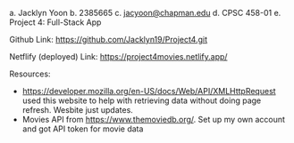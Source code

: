 a. Jacklyn Yoon
b. 2385665
c. jacyoon@chapman.edu
d. CPSC 458-01
e. Project 4: Full-Stack App

Github Link:
https://github.com/Jacklyn19/Project4.git

Netflify (deployed) Link:
https://project4movies.netlify.app/

Resources:
- https://developer.mozilla.org/en-US/docs/Web/API/XMLHttpRequest used this website to help with retrieving data without doing page refresh. Wesbite just updates.
- Movies API from https://www.themoviedb.org/. Set up my own account and got API token for movie data
